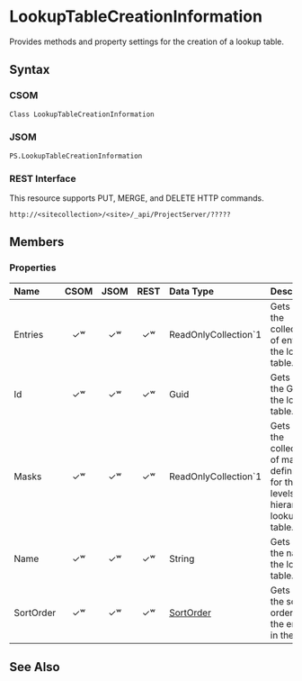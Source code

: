 [comment]: # (Name:LookupTableCreationInformation)
[comment]: # (Type:Object)
[comment]: # (Status:Incomplete)
[comment]: # (GeneratedDate:2016-12-13 02:07:22Z)

# LookupTableCreationInformation

Provides methods and property settings for the creation of a lookup table.



## Syntax

### CSOM

```C#
Class LookupTableCreationInformation 
```
### JSOM

```
PS.LookupTableCreationInformation
```
### REST Interface

This resource supports PUT, MERGE, and DELETE HTTP commands.

```
http://<sitecollection>/<site>/_api/ProjectServer/?????
```


## Members

### Properties

|**Name**|**CSOM**|**JSOM**|**REST**|**Data Type**|**Description**|
|:-----|:-----:|:-----:|:-----:|:-----|:-----|
|Entries|&#x2713;&#x02B7;|&#x2713;&#x02B7;|&#x2713;&#x02B7;|ReadOnlyCollection`1|Gets or sets the collection of entries in the lookup table.|
|Id|&#x2713;&#x02B7;|&#x2713;&#x02B7;|&#x2713;&#x02B7;|Guid|Gets or sets the GUID of the lookup table.|
|Masks|&#x2713;&#x02B7;|&#x2713;&#x02B7;|&#x2713;&#x02B7;|ReadOnlyCollection`1|Gets or sets the collection of mask definitions for the levels of a hierarchical lookup table.|
|Name|&#x2713;&#x02B7;|&#x2713;&#x02B7;|&#x2713;&#x02B7;|String|Gets or sets the name of the lookup table.|
|SortOrder|&#x2713;&#x02B7;|&#x2713;&#x02B7;|&#x2713;&#x02B7;|[SortOrder](SortOrder.md)|Gets or sets the sort order for the entries in the table.|






## See Also
